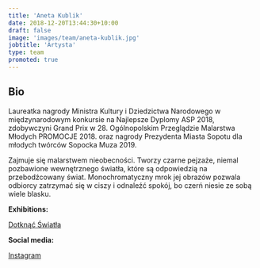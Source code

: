 ```yaml
---
title: 'Aneta Kublik'
date: 2018-12-20T13:44:30+10:00
draft: false
image: 'images/team/aneta-kublik.jpg'
jobtitle: 'Artysta'
type: team
promoted: true
---
```


## Bio

Laureatka nagrody Ministra Kultury i Dziedzictwa Narodowego w międzynarodowym konkursie na Najlepsze Dyplomy ASP 2018, zdobywczyni Grand Prix w 28. Ogólnopolskim Przeglądzie Malarstwa Młodych PROMOCJE 2018. oraz nagrody Prezydenta Miasta Sopotu dla młodych twórców Sopocka Muza 2019.

Zajmuje się malarstwem nieobecności. Tworzy czarne pejzaże, niemal pozbawione wewnętrznego światła, które są odpowiedzią na przebodźcowany świat. Monochromatyczny mrok jej obrazów pozwala odbiorcy zatrzymać się w ciszy i odnaleźć spokój, bo czerń niesie ze sobą wiele blasku.

**Exhibitions:**

[Dotknąć Światła](/wystawy/dotknac-swiatla)

**Social media:**

[Instagram](https://www.instagram.com/anetakublik/)